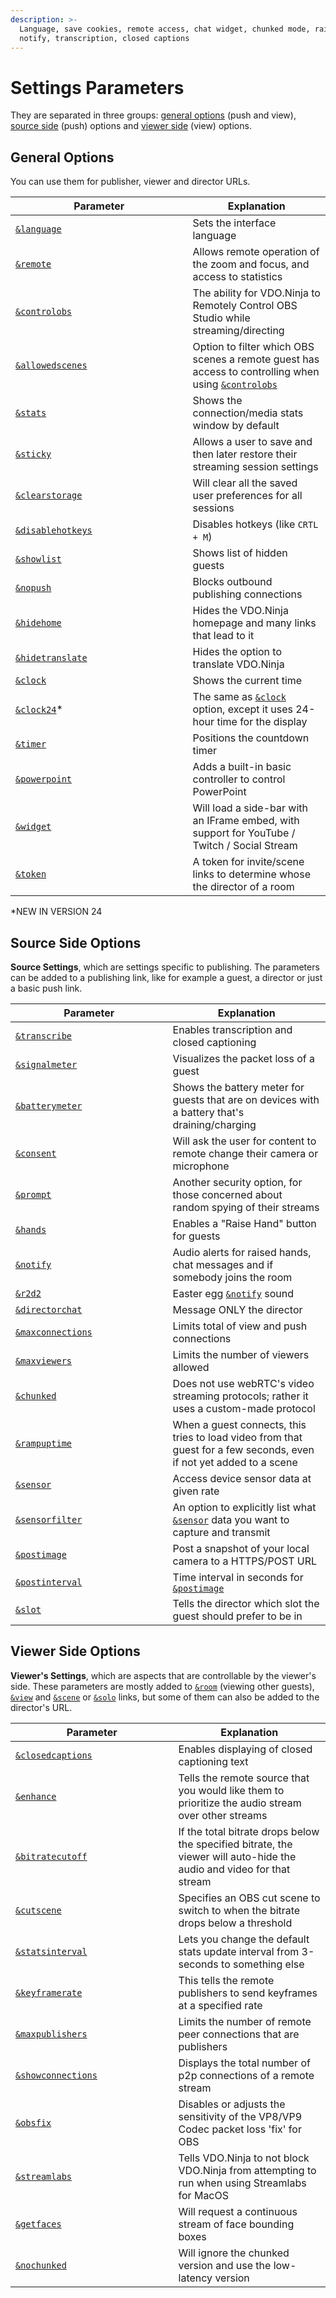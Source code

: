 ```yaml
---
description: >-
  Language, save cookies, remote access, chat widget, chunked mode, raise hands,
  notify, transcription, closed captions
---
```


# Settings Parameters

They are separated in three groups: [general options](./#general-options) (push and view), [source side](./#source-side-options) (push) options and [viewer side](./#viewer-side-options) (view) options.

## General Options

You can use them for publisher, viewer and director URLs.

<table><thead><tr><th width="267.57142857142856">Parameter</th><th>Explanation</th></tr></thead><tbody><tr><td><a href="and-language.md"><code>&#x26;language</code></a></td><td>Sets the interface language</td></tr><tr><td><a href="../../general-settings/remote.md"><code>&#x26;remote</code></a></td><td>Allows remote operation of the zoom and focus, and access to statistics</td></tr><tr><td><a href="and-controlobs.md"><code>&#x26;controlobs</code></a></td><td>The ability for VDO.Ninja to Remotely Control OBS Studio while streaming/directing</td></tr><tr><td><a href="and-allowedscenes.md"><code>&#x26;allowedscenes</code></a></td><td>Option to filter which OBS scenes a remote guest has access to controlling when using <a href="and-controlobs.md"><code>&#x26;controlobs</code></a></td></tr><tr><td><a href="../../general-settings/and-stats.md"><code>&#x26;stats</code></a></td><td>Shows the connection/media stats window by default</td></tr><tr><td><a href="../../general-settings/sticky.md"><code>&#x26;sticky</code></a></td><td>Allows a user to save and then later restore their streaming session settings</td></tr><tr><td><a href="and-clearstorage.md"><code>&#x26;clearstorage</code></a></td><td>Will clear all the saved user preferences for all sessions</td></tr><tr><td><a href="and-disablehotkeys.md"><code>&#x26;disablehotkeys</code></a></td><td>Disables hotkeys (like <code>CRTL + M</code>)</td></tr><tr><td><a href="../../source-settings/showlist.md"><code>&#x26;showlist</code></a></td><td>Shows list of hidden guests</td></tr><tr><td><a href="and-nopush.md"><code>&#x26;nopush</code></a></td><td>Blocks outbound publishing connections</td></tr><tr><td><a href="and-hidehome.md"><code>&#x26;hidehome</code></a></td><td>Hides the VDO.Ninja homepage and many links that lead to it</td></tr><tr><td><a href="and-hidetranslate.md"><code>&#x26;hidetranslate</code></a></td><td>Hides the option to translate VDO.Ninja</td></tr><tr><td><a href="and-clock.md"><code>&#x26;clock</code></a></td><td>Shows the current time</td></tr><tr><td><a href="and-clock24.md"><code>&#x26;clock24</code></a>*</td><td>The same as <a href="and-clock.md"><code>&#x26;clock</code></a> option, except it uses 24-hour time for the display</td></tr><tr><td><a href="and-timer.md"><code>&#x26;timer</code></a></td><td>Positions the countdown timer</td></tr><tr><td><a href="and-powerpoint.md"><code>&#x26;powerpoint</code></a></td><td>Adds a built-in basic controller to control PowerPoint</td></tr><tr><td><a href="and-widget.md"><code>&#x26;widget</code></a></td><td>Will load a side-bar with an IFrame embed, with support for YouTube / Twitch / Social Stream</td></tr><tr><td><a href="and-token.md"><code>&#x26;token</code></a></td><td>A token for invite/scene links to determine whose the director of a room</td></tr></tbody></table>

\*NEW IN VERSION 24

## Source Side Options

**Source Settings**, which are settings specific to publishing. The parameters can be added to a publishing link, like for example a guest, a director or just a basic push link.

<table><thead><tr><th width="235.57142857142856">Parameter</th><th>Explanation</th></tr></thead><tbody><tr><td><a href="../../source-settings/transcribe.md"><code>&#x26;transcribe</code></a></td><td>Enables transcription and closed captioning</td></tr><tr><td><a href="../../newly-added-parameters/and-signalmeter.md"><code>&#x26;signalmeter</code></a></td><td>Visualizes the packet loss of a guest</td></tr><tr><td><a href="and-batterymeter.md"><code>&#x26;batterymeter</code></a></td><td>Shows the battery meter for guests that are on devices with a battery that's draining/charging</td></tr><tr><td><a href="../../source-settings/consent.md"><code>&#x26;consent</code></a></td><td>Will ask the user for content to remote change their camera or microphone</td></tr><tr><td><a href="and-prompt.md"><code>&#x26;prompt</code></a></td><td>Another security option, for those concerned about random spying of their streams</td></tr><tr><td><a href="../../source-settings/and-hands.md"><code>&#x26;hands</code></a></td><td>Enables a "Raise Hand" button for guests</td></tr><tr><td><a href="../../source-settings/and-notify.md"><code>&#x26;notify</code></a></td><td>Audio alerts for raised hands, chat messages and if somebody joins the room</td></tr><tr><td><a href="../../source-settings/r2d2.md"><code>&#x26;r2d2</code></a></td><td>Easter egg <a href="../../source-settings/and-notify.md"><code>&#x26;notify</code></a> sound</td></tr><tr><td><a href="../../source-settings/directorchat.md"><code>&#x26;directorchat</code></a></td><td>Message ONLY the director</td></tr><tr><td><a href="../../source-settings/and-maxconnections.md"><code>&#x26;maxconnections</code></a></td><td>Limits total of view and push connections</td></tr><tr><td><a href="../../source-settings/and-maxviewers.md"><code>&#x26;maxviewers</code></a></td><td>Limits the number of viewers allowed</td></tr><tr><td><a href="../../newly-added-parameters/and-chunked.md"><code>&#x26;chunked</code></a></td><td>Does not use webRTC's video streaming protocols; rather it uses a custom-made protocol</td></tr><tr><td><a href="../../newly-added-parameters/and-rampuptime.md"><code>&#x26;rampuptime</code></a></td><td>When a guest connects, this tries to load video from that guest for a few seconds, even if not yet added to a scene</td></tr><tr><td><a href="../../source-settings/sensor.md"><code>&#x26;sensor</code></a></td><td>Access device sensor data at given rate</td></tr><tr><td><a href="and-sensorfilter.md"><code>&#x26;sensorfilter</code></a></td><td>An option to explicitly list what <a href="../../source-settings/sensor.md"><code>&#x26;sensor</code></a> data you want to capture and transmit</td></tr><tr><td><a href="and-postimage.md"><code>&#x26;postimage</code></a></td><td>Post a snapshot of your local camera to a HTTPS/POST URL</td></tr><tr><td><a href="and-postinterval.md"><code>&#x26;postinterval</code></a></td><td>Time interval in seconds for <a href="and-postimage.md"><code>&#x26;postimage</code></a></td></tr><tr><td><a href="and-slot.md"><code>&#x26;slot</code></a></td><td>Tells the director which slot the guest should prefer to be in</td></tr></tbody></table>

## Viewer Side Options

**Viewer's Settings**, which are aspects that are controllable by the viewer's side. These parameters are mostly added to [`&room`](../../general-settings/room.md) (viewing other guests), [`&view`](../view-parameters/view.md) and [`&scene`](../view-parameters/scene.md) or [`&solo`](../mixer-scene-parameters/and-solo.md) links, but some of them can also be added to the director's URL.

<table><thead><tr><th width="244.57142857142856">Parameter</th><th>Explanation</th></tr></thead><tbody><tr><td><a href="and-closedcaptions.md"><code>&#x26;closedcaptions</code></a></td><td>Enables displaying of closed captioning text</td></tr><tr><td><a href="../view-parameters/enhance.md"><code>&#x26;enhance</code></a></td><td>Tells the remote source that you would like them to prioritize the audio stream over other streams</td></tr><tr><td><a href="../parameters-only-on-beta/and-bitratecutoff.md"><code>&#x26;bitratecutoff</code></a></td><td>If the total bitrate drops below the specified bitrate, the viewer will auto-hide the audio and video for that stream</td></tr><tr><td><a href="and-cutscene.md"><code>&#x26;cutscene</code></a></td><td>Specifies an OBS cut scene to switch to when the bitrate drops below a threshold</td></tr><tr><td><a href="../parameters-only-on-beta/and-statsinterval.md"><code>&#x26;statsinterval</code></a></td><td>Lets you change the default stats update interval from 3-seconds to something else</td></tr><tr><td><a href="../view-parameters/keyframerate.md"><code>&#x26;keyframerate</code></a></td><td>This tells the remote publishers to send keyframes at a specified rate</td></tr><tr><td><a href="../view-parameters/and-maxpublishers.md"><code>&#x26;maxpublishers</code></a></td><td>Limits the number of remote peer connections that are publishers</td></tr><tr><td><a href="and-showconnections.md"><code>&#x26;showconnections</code></a></td><td>Displays the total number of p2p connections of a remote stream</td></tr><tr><td><a href="../view-parameters/and-obsfix.md"><code>&#x26;obsfix</code></a></td><td>Disables or adjusts the sensitivity of the VP8/VP9 Codec packet loss 'fix' for OBS</td></tr><tr><td><a href="../view-parameters/streamlabs.md"><code>&#x26;streamlabs</code></a></td><td>Tells VDO.Ninja to not block VDO.Ninja from attempting to run when using Streamlabs for MacOS</td></tr><tr><td><a href="and-getfaces.md"><code>&#x26;getfaces</code></a></td><td>Will request a continuous stream of face bounding boxes</td></tr><tr><td><a href="and-nochunked.md"><code>&#x26;nochunked</code></a></td><td>Will ignore the chunked version and use the low-latency version</td></tr></tbody></table>
